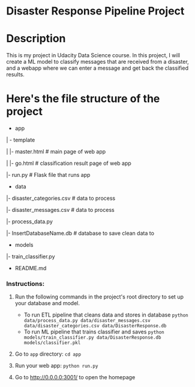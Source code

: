 # Disaster Response Pipeline Project

# Description

This is my project in Udacity Data Science course. In this project, I will create a ML model to classify messages that are received from a disaster, and a webapp where we can enter a message and get back the classified results.

# Here's the file structure of the project

- app

| - template

| |- master.html  # main page of web app

| |- go.html  # classification result page of web app

|- run.py  # Flask file that runs app


- data

|- disaster_categories.csv  # data to process

|- disaster_messages.csv  # data to process

|- process_data.py

|- InsertDatabaseName.db   # database to save clean data to

- models

|- train_classifier.py


- README.md


### Instructions:
1. Run the following commands in the project's root directory to set up your database and model.

    - To run ETL pipeline that cleans data and stores in database
        `python data/process_data.py data/disaster_messages.csv data/disaster_categories.csv data/DisasterResponse.db`
    - To run ML pipeline that trains classifier and saves
        `python models/train_classifier.py data/DisasterResponse.db models/classifier.pkl`

2. Go to `app` directory: `cd app`

3. Run your web app: `python run.py`

4. Go to http://0.0.0.0:3001/ to open the homepage
